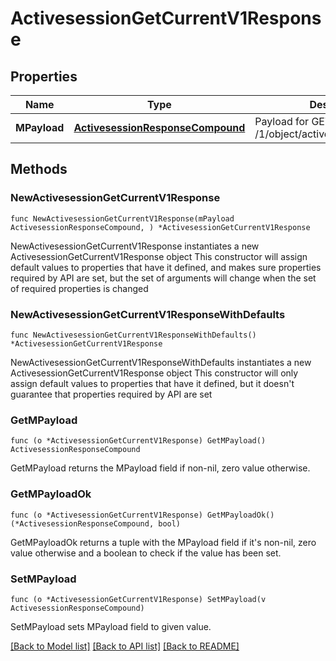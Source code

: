 # ActivesessionGetCurrentV1Response

## Properties

Name | Type | Description | Notes
------------ | ------------- | ------------- | -------------
**MPayload** | [**ActivesessionResponseCompound**](ActivesessionResponseCompound.md) | Payload for GET /1/object/activesession/getCurrent | 

## Methods

### NewActivesessionGetCurrentV1Response

`func NewActivesessionGetCurrentV1Response(mPayload ActivesessionResponseCompound, ) *ActivesessionGetCurrentV1Response`

NewActivesessionGetCurrentV1Response instantiates a new ActivesessionGetCurrentV1Response object
This constructor will assign default values to properties that have it defined,
and makes sure properties required by API are set, but the set of arguments
will change when the set of required properties is changed

### NewActivesessionGetCurrentV1ResponseWithDefaults

`func NewActivesessionGetCurrentV1ResponseWithDefaults() *ActivesessionGetCurrentV1Response`

NewActivesessionGetCurrentV1ResponseWithDefaults instantiates a new ActivesessionGetCurrentV1Response object
This constructor will only assign default values to properties that have it defined,
but it doesn't guarantee that properties required by API are set

### GetMPayload

`func (o *ActivesessionGetCurrentV1Response) GetMPayload() ActivesessionResponseCompound`

GetMPayload returns the MPayload field if non-nil, zero value otherwise.

### GetMPayloadOk

`func (o *ActivesessionGetCurrentV1Response) GetMPayloadOk() (*ActivesessionResponseCompound, bool)`

GetMPayloadOk returns a tuple with the MPayload field if it's non-nil, zero value otherwise
and a boolean to check if the value has been set.

### SetMPayload

`func (o *ActivesessionGetCurrentV1Response) SetMPayload(v ActivesessionResponseCompound)`

SetMPayload sets MPayload field to given value.



[[Back to Model list]](../README.md#documentation-for-models) [[Back to API list]](../README.md#documentation-for-api-endpoints) [[Back to README]](../README.md)


